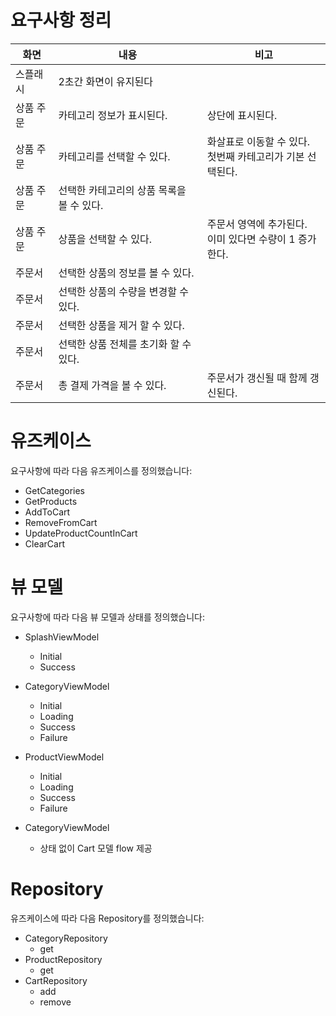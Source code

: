 # 요구사항 정리

| 화면 | 내용 | 비고 |
| - | - | - |
| 스플래시 | 2초간 화면이 유지된다 | |
| 상품 주문 | 카테고리 정보가 표시된다. | 상단에 표시된다. |
| 상품 주문 | 카테고리를 선택할 수 있다. | 화살표로 이동할 수 있다.<br/>첫번째 카테고리가 기본 선택된다. |
| 상품 주문 | 선택한 카테고리의 상품 목록을 볼 수 있다. | |
| 상품 주문 | 상품을 선택할 수 있다. | 주문서 영역에 추가된다.<br/>이미 있다면 수량이 1 증가한다. |
| 주문서 | 선택한 상품의 정보를 볼 수 있다. | |
| 주문서 | 선택한 상품의 수량을 변경할 수 있다. | |
| 주문서 | 선택한 상품을 제거 할 수 있다. | |
| 주문서 | 선택한 상품 전체를 초기화 할 수 있다. | |
| 주문서 | 총 결제 가격을 볼 수 있다. | 주문서가 갱신될 때 함께 갱신된다. |

# 유즈케이스

요구사항에 따라 다음 유즈케이스를 정의했습니다:

* GetCategories
* GetProducts
* AddToCart
* RemoveFromCart
* UpdateProductCountInCart
* ClearCart

# 뷰 모델

요구사항에 따라 다음 뷰 모델과 상태를 정의했습니다:

* SplashViewModel
  * Initial
  * Success

* CategoryViewModel
  * Initial
  * Loading
  * Success
  * Failure

* ProductViewModel
  * Initial
  * Loading
  * Success
  * Failure

* CategoryViewModel
  * 상태 없이 Cart 모델 flow 제공

# Repository

유즈케이스에 따라 다음 Repository를 정의했습니다:

* CategoryRepository
  * get
* ProductRepository
  * get
* CartRepository
  * add
  * remove
